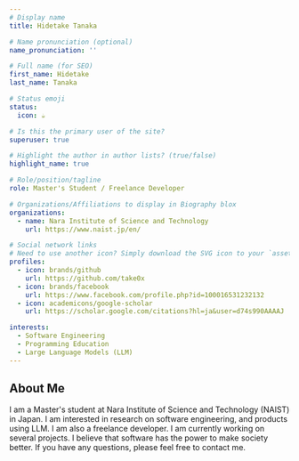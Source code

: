 ```yaml
---
# Display name
title: Hidetake Tanaka

# Name pronunciation (optional)
name_pronunciation: ''

# Full name (for SEO)
first_name: Hidetake
last_name: Tanaka

# Status emoji
status:
  icon: ☕️

# Is this the primary user of the site?
superuser: true

# Highlight the author in author lists? (true/false)
highlight_name: true

# Role/position/tagline
role: Master's Student / Freelance Developer

# Organizations/Affiliations to display in Biography blox
organizations:
  - name: Nara Institute of Science and Technology
    url: https://www.naist.jp/en/

# Social network links
# Need to use another icon? Simply download the SVG icon to your `assets/media/icons/` folder.
profiles:
  - icon: brands/github
    url: https://github.com/take0x
  - icon: brands/facebook
    url: https://www.facebook.com/profile.php?id=100016531232132
  - icon: academicons/google-scholar
    url: https://scholar.google.com/citations?hl=ja&user=d74s990AAAAJ

interests:
  - Software Engineering
  - Programming Education
  - Large Language Models (LLM)
---
```


## About Me
I am a Master's student at Nara Institute of Science and Technology (NAIST) in Japan. I am interested in research on software engineering, and products using LLM. I am also a freelance developer. I am currently working on several projects. I believe that software has the power to make society better. If you have any questions, please feel free to contact me.
